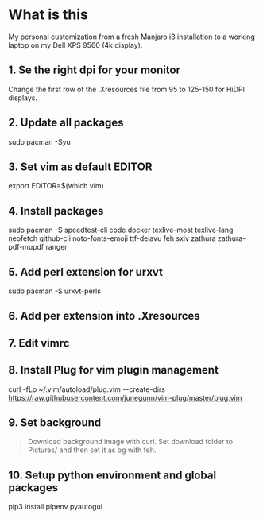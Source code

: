 # What is this

My personal customization from a fresh Manjaro i3 installation to a working laptop on my Dell XPS 9560 (4k display).

## 1. Se the right dpi for your monitor 

Change the first row of the .Xresources file from 95 to 125-150 for HiDPI displays.

## 2. Update all packages
sudo pacman -Syu

## 3. Set vim as default EDITOR
export EDITOR=$(which vim)

## 4. Install packages
sudo pacman -S speedtest-cli code docker texlive-most texlive-lang neofetch github-cli noto-fonts-emoji ttf-dejavu feh sxiv zathura zathura-pdf-mupdf ranger

## 5. Add perl extension for urxvt 
sudo pacman -S urxvt-perls

## 6. Add per extension into .Xresources

## 7. Edit vimrc

## 8. Install Plug for vim plugin management
curl -fLo ~/.vim/autoload/plug.vim --create-dirs https://raw.githubusercontent.com/junegunn/vim-plug/master/plug.vim

## 9. Set background
> Download background image with curl. Set download folder to Pictures/ and then set it as bg with feh.

## 10. Setup python environment and global packages
pip3 install pipenv pyautogui
